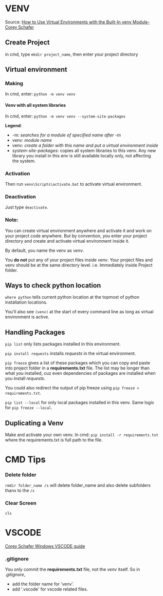# VENV
Source: [How to Use Virtual Environments with the Built-In venv Module- Corey Schafer](https://www.youtube.com/watch?v=APOPm01BVrk)

## Create Project
in cmd, type `mkdir project_name`, then enter your project directory

## Virtual environment
### Making
In cmd, enter: `python -m venv venv`

#### Venv with all system libraries
In cmd, enter: `python -m venv venv --system-site-packages`

**Legend**:
* -m: *searches for a module of specified name after -m*
* venv: *module name*
* venv: *create a folder with this name and put a virtual environment inside*
* *system-site-packages*: copies all system libraries to this venv. Any new library you install in this env is still available locally only, not affecting the system.

### Activation
Then run `venv\Scripts\activate.bat` to activate virtual environment. 

### Deactivation
Just type `deactivate`.

### Note:
You can create virtual environment anywhere and activate it and work on your project code anywhere. But by convention, you enter your project directory and create and activate virtual environment inside it. 

By default, you name the venv as *venv*. 

You **do not** put any of your project files inside *venv*. Your project files and venv should be at the same directory level. i.e. Immediately inside Project folder.

## Ways to check python location
`where python` tells current python location at the topmost of python installation locations.

You'll also see `(venv)` at the start of every command line as long as virtual environment is active.

## Handling Packages
`pip list` only lists packages installed in this environment.

`pip install requests` installs *requests* in the virtual environment.

`pip freeze` gives a list of these packages which you can copy and paste into project folder in a **requirements.txt** file. The list may be longer than what you installed, cuz even dependencies of packages are installed when you install *requests*.

You could also redirect the output of pip freeze using `pip freeze > requirements.txt`.

`pip list --local` for only local packages installed in this venv. Same logic for `pip freeze --local`.

## Duplicating a Venv
Make and activate your own venv.
In cmd: `pip install -r requirements.txt` where the requirements.txt is full path to the file.

# CMD Tips
### Delete folder
`rmdir folder_name /s` will delete folder_name and also delete subfolders thanx to the `/s`

### Clear Screen
`cls`

# VSCODE
[Corey Schafer Windows VSCODE guide](https://youtu.be/-nh9rCzPJ20?t=2866)

### .gitignore
You only commit the **requirements.txt** file, not the *venv* itself.  So in *.gitignore*, 
* add the folder name for 'venv'. 
* add '.vscode' for vscode related files.